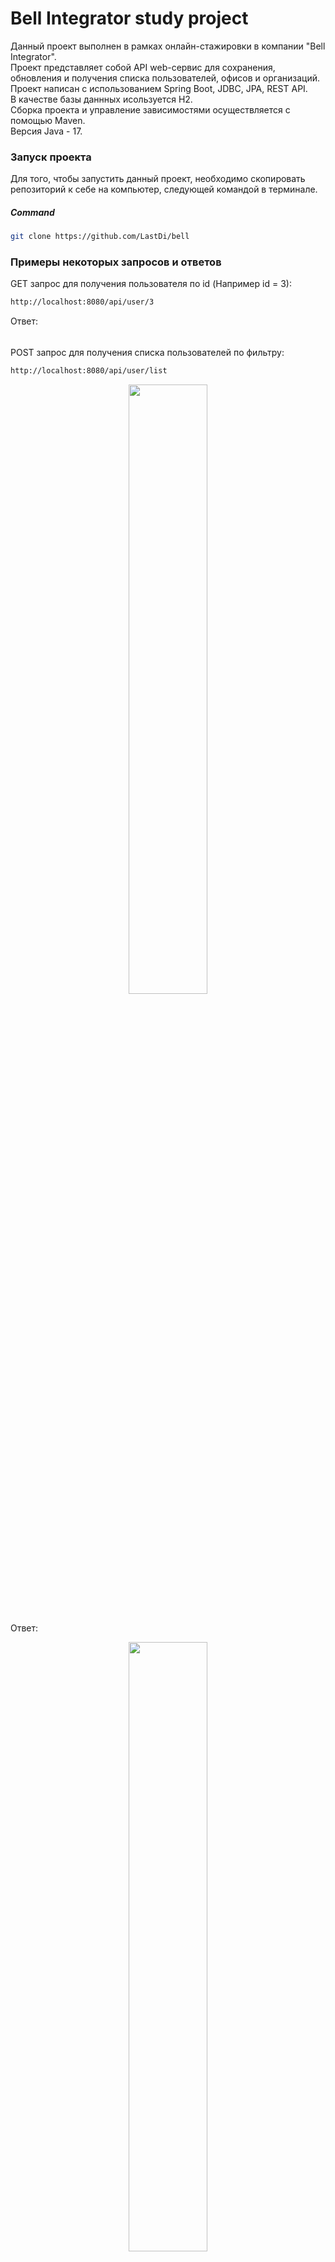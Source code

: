 # Bell Integrator study project
Данный проект выполнен в рамках онлайн-стажировки в компании "Bell Integrator". <br/>
Проект представляет собой API web-сервис для сохранения, обновления и получения списка пользователей, офисов и организаций. <br/>
Проект написан с использованием Spring Boot, JDBC, JPA, REST API. <br/>
В качестве базы даннных исользуется H2. <br/>
Сборка проекта и управление зависимостями осуществляется с помощью Maven. <br/>
Версия Java - 17. <br/>

### Запуск проекта
Для того, чтобы запустить данный проект, необходимо скопировать репозиторий к себе на компьютер, 
следующей командой в терминале.
##### Command
```bash
git clone https://github.com/LastDi/bell
```

### Примеры некоторых запросов и ответов
GET запрос для получения пользователя по id (Например id = 3):
```bash
http://localhost:8080/api/user/3
```
Ответ: 
<br/>
<p align="center">
  <img src="https://i.ibb.co/mqsyC8V/img.png" width="50%" height="5`0%"/>
</p>

POST запрос для получения списка пользователей по фильтру:
```bash
http://localhost:8080/api/user/list
```
<p align="center">
  <img src="https://i.ibb.co/RTC31hP/img-1.png" width="50%" height="50%"/>
</p>
<br/>
Ответ: 
<br/>
<p align="center">
  <img src="https://i.ibb.co/RSsfqXB/img-2.png" width="50%" height="50%"/>
</p>

POST запрос для сохранения офиса
```bash
http://localhost:8080/api/office/save
```
<p align="center">
  <img src="https://i.ibb.co/9tNY646/img-3.png" width="50%" height="50%"/>
</p>
<br/>
Ответ: 
<br/>
<p align="center">
  <img src="https://i.ibb.co/BzXWm95/img-4.png" width="50%" height="50%"/>
</p>

POST запрос для обновления данных организации
```bash
http://localhost:8080/api/organization/update
```
<p align="center">
  <img src="https://i.ibb.co/vhZyhD8/img-5.png" width="50%" height="50%"/>
</p>
<br/>
Ответ:
<br/>
<p align="center">
  <img src="https://i.ibb.co/nL0sRqL/img-6.png" width="50%" height="50%"/>
</p>
<br/>

Далее перечислены все доступные запросы: <br/>
### GET запросы
##### для получения элемента по его id (вместо {id} указать нужное значение id)
```bash
http://localhost:8080/api/user/{id}
```
```bash
http://localhost:8080/api/office/{id}
```
```bash
http://localhost:8080/api/organization/{id}
```

##### список доступных типов документов и гражданств (стран)
```bash
http://localhost:8080/api/docs
```
```bash
http://localhost:8080/api/countries
```

### POST запросы
##### для получения списка по фильтру
```bash
http://localhost:8080/api/user/list
```
```bash
http://localhost:8080/api/office/list
```
```bash
http://localhost:8080/api/organization/list
```
##### для сохранения элемента в базе
```bash
http://localhost:8080/api/user/save
```
```bash
http://localhost:8080/api/office/save
```
```bash
http://localhost:8080/api/organization/save
```
##### для обновления данных
```bash
http://localhost:8080/api/user/update
```
```bash
http://localhost:8080/api/office/update
```
```bash
http://localhost:8080/api/organization/update
```